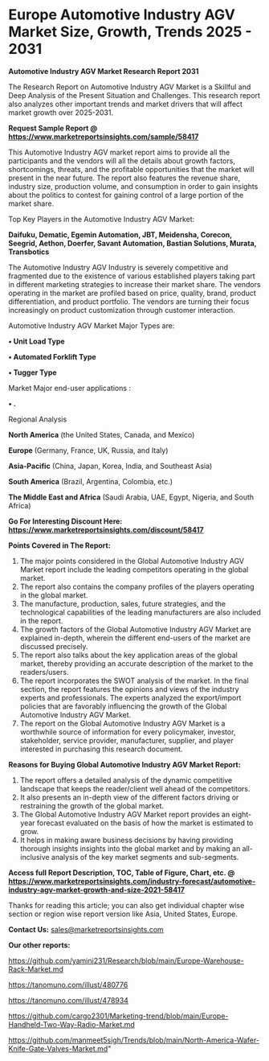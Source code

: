 # Europe Automotive Industry AGV Market Size, Growth, Trends 2025 - 2031

<strong>Automotive Industry AGV Market Research Report 2031</strong>

The Research Report on Automotive Industry AGV Market is a Skillful and Deep Analysis of the Present Situation and Challenges. This research report also analyzes other important trends and market drivers that will affect market growth over 2025-2031.

<strong>Request Sample Report @ <a href=https://www.marketreportsinsights.com/sample/58417>https://www.marketreportsinsights.com/sample/58417</a></strong>

This Automotive Industry AGV market report aims to provide all the participants and the vendors will all the details about growth factors, shortcomings, threats, and the profitable opportunities that the market will present in the near future. The report also features the revenue share, industry size, production volume, and consumption in order to gain insights about the politics to contest for gaining control of a large portion of the market share.

Top Key Players in the Automotive Industry AGV Market:

<strong>Daifuku, Dematic, Egemin Automation, JBT, Meidensha, Corecon, Seegrid, Aethon, Doerfer, Savant Automation, Bastian Solutions, Murata, Transbotics</strong>

The Automotive Industry AGV Industry is severely competitive and fragmented due to the existence of various established players taking part in different marketing strategies to increase their market share. The vendors operating in the market are profiled based on price, quality, brand, product differentiation, and product portfolio. The vendors are turning their focus increasingly on product customization through customer interaction.

Automotive Industry AGV Market Major Types are:

<strong>• Unit Load Type

• Automated Forklift Type

• Tugger Type</strong>

Market Major end-user applications :

<strong>• .</strong>

Regional Analysis

</u><strong><b>North America</b></strong> (the United States, Canada, and Mexico)

<strong><b>Europe </b></strong>(Germany, France, UK, Russia, and Italy)

<strong><b>Asia-Pacific</b></strong> (China, Japan, Korea, India, and Southeast Asia)

<strong><b>South America</b></strong> (Brazil, Argentina, Colombia, etc.)

<strong><b>The Middle East and Africa</b></strong> (Saudi Arabia, UAE, Egypt, Nigeria, and South Africa)

<strong>Go For Interesting Discount Here: <a href=https://www.marketreportsinsights.com/discount/58417>https://www.marketreportsinsights.com/discount/58417</a></strong>

<strong>Points Covered in The Report:</strong>
<ol>
  <li>The major points considered in the Global Automotive Industry AGV Market report include the leading competitors operating in the global market.</li>
  <li>The report also contains the company profiles of the players operating in the global market.</li>
  <li>The manufacture, production, sales, future strategies, and the technological capabilities of the leading manufacturers are also included in the report.</li>
  <li>The growth factors of the Global Automotive Industry AGV Market are explained in-depth, wherein the different end-users of the market are discussed precisely.</li>
  <li>The report also talks about the key application areas of the global market, thereby providing an accurate description of the market to the readers/users.</li>
  <li>The report incorporates the SWOT analysis of the market. In the final section, the report features the opinions and views of the industry experts and professionals. The experts analyzed the export/import policies that are favorably influencing the growth of the Global Automotive Industry AGV Market.</li>
  <li>The report on the Global Automotive Industry AGV Market is a worthwhile source of information for every policymaker, investor, stakeholder, service provider, manufacturer, supplier, and player interested in purchasing this research document.</li>
</ol>
<strong>Reasons for Buying Global Automotive Industry AGV Market Report:</strong>

<ol>
  <li>The report offers a detailed analysis of the dynamic competitive landscape that keeps the reader/client well ahead of the competitors.</li>
  <li>It also presents an in-depth view of the different factors driving or restraining the growth of the global market.</li>
  <li>The Global Automotive Industry AGV Market report provides an eight-year forecast evaluated on the basis of how the market is estimated to grow.</li>
  <li>It helps in making aware business decisions by having providing thorough insights insights into the global market and by making an all-inclusive analysis of the key market segments and sub-segments.</li>
</ol>
<strong>Access full Report Description, TOC, Table of Figure, Chart, etc. @ <a href=https://www.marketreportsinsights.com/industry-forecast/automotive-industry-agv-market-growth-and-size-2021-58417>https://www.marketreportsinsights.com/industry-forecast/automotive-industry-agv-market-growth-and-size-2021-58417</a></strong>


Thanks for reading this article; you can also get individual chapter wise section or region wise report version like Asia, United States, Europe.

<strong>Contact Us:</strong>
sales@marketreportsinsights.com

<strong>Our other reports:</strong>

<a href=https://github.com/yamini231/Research/blob/main/Europe-Warehouse-Rack-Market.md>https://github.com/yamini231/Research/blob/main/Europe-Warehouse-Rack-Market.md</a>

<a href=https://tanomuno.com/illust/480776>https://tanomuno.com/illust/480776</a>

<a href=https://tanomuno.com/illust/478934>https://tanomuno.com/illust/478934</a>

<a href=https://github.com/cargo2301/Marketing-trend/blob/main/Europe-Handheld-Two-Way-Radio-Market.md>https://github.com/cargo2301/Marketing-trend/blob/main/Europe-Handheld-Two-Way-Radio-Market.md</a>

<a href=https://github.com/manmeet5sigh/Trends/blob/main/North-America-Wafer-Knife-Gate-Valves-Market.md>https://github.com/manmeet5sigh/Trends/blob/main/North-America-Wafer-Knife-Gate-Valves-Market.md</a>"
